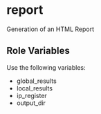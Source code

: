 report
=========

Generation of an HTML Report

Role Variables
--------------

Use the following variables:
- global_results
- local_results
- ip_register
- output_dir
